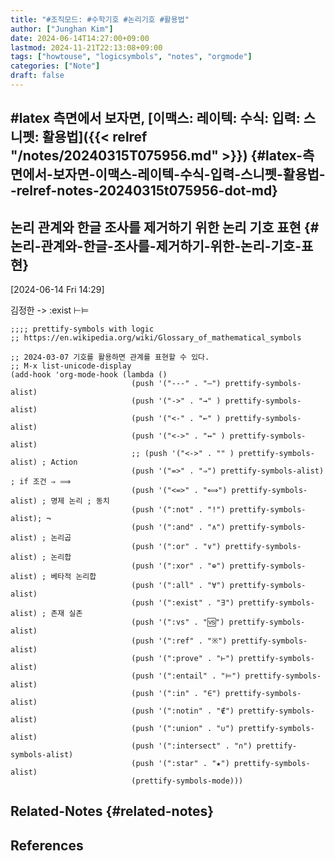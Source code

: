 ```yaml
---
title: "#조직모드: #수학기호 #논리기호 #활용법"
author: ["Junghan Kim"]
date: 2024-06-14T14:27:00+09:00
lastmod: 2024-11-21T22:13:08+09:00
tags: ["howtouse", "logicsymbols", "notes", "orgmode"]
categories: ["Note"]
draft: false
---
```


## #latex 측면에서 보자면, [이맥스: 레이텍: 수식: 입력: 스니펫: 활용법]({{< relref "/notes/20240315T075956.md" >}}) {#latex-측면에서-보자면-이맥스-레이텍-수식-입력-스니펫-활용법--relref-notes-20240315t075956-dot-md}


## 논리 관계와 한글 조사를 제거하기 위한 논리 기호 표현 {#논리-관계와-한글-조사를-제거하기-위한-논리-기호-표현}

<span class="timestamp-wrapper"><span class="timestamp">[2024-06-14 Fri 14:29]</span></span>

김정한 -&gt; :exist ⊢⊨

```emacs-lisp
;;;; prettify-symbols with logic
;; https://en.wikipedia.org/wiki/Glossary_of_mathematical_symbols

;; 2024-03-07 기호를 활용하면 관계를 표현할 수 있다.
;; M-x list-unicode-display
(add-hook 'org-mode-hook (lambda ()
                           (push '("---" . "—") prettify-symbols-alist)
                           (push '("->" . "→" ) prettify-symbols-alist)
                           (push '("<-" . "←" ) prettify-symbols-alist)
                           (push '("<->" . "↔" ) prettify-symbols-alist)
                           ;; (push '("<->" . "" ) prettify-symbols-alist) ; Action
                           (push '("=>" . "⇒") prettify-symbols-alist) ; if 조건 ⇒ ⟹
                           (push '("<=>" . "⟺") prettify-symbols-alist) ; 명제 논리 ; 동치
                           (push '(":not" . "!") prettify-symbols-alist); ¬
                           (push '(":and" . "∧") prettify-symbols-alist) ; 논리곱
                           (push '(":or" . "∨") prettify-symbols-alist) ; 논리합
                           (push '(":xor" . "⊕") prettify-symbols-alist) ; 베타적 논리합
                           (push '(":all" . "∀") prettify-symbols-alist)
                           (push '(":exist" . "∃") prettify-symbols-alist) ; 존재 실존
                           (push '(":vs" . "🆚") prettify-symbols-alist)
                           (push '(":ref" . "※") prettify-symbols-alist)
                           (push '(":prove" . "⊢") prettify-symbols-alist)
                           (push '(":entail" . "⊨") prettify-symbols-alist)
                           (push '(":in" . "∈") prettify-symbols-alist)
                           (push '(":notin" . "∉") prettify-symbols-alist)
                           (push '(":union" . "∪") prettify-symbols-alist)
                           (push '(":intersect" . "∩") prettify-symbols-alist)
                           (push '(":star" . "★") prettify-symbols-alist)
                           (prettify-symbols-mode)))
```


## Related-Notes {#related-notes}

## References

<style>.csl-entry{text-indent: -1.5em; margin-left: 1.5em;}</style><div class="csl-bib-body">
</div>
